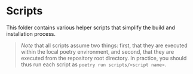 # Scripts

This folder contains various helper scripts that simplify the build and 
installation process.

> *Note* that all scripts assume two things: first, that they are executed 
> within the local poetry environment, and second, that they are executed from
> the repository root directory. In practice, you should thus run each script 
> as `poetry run scripts/<script name>`.

